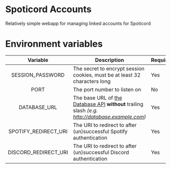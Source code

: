 # Spoticord Accounts

Relatively simple webapp for managing linked accounts for Spoticord

# Environment variables

|       Variable       | Description                                                                                                                                              | Required | Default |
| :------------------: | -------------------------------------------------------------------------------------------------------------------------------------------------------- | -------- | ------- |
|   SESSION_PASSWORD   | The secret to encrypt session cookies, must be at least 32 characters long                                                                               | Yes      | _N/A_   |
|         PORT         | The port number to listen on                                                                                                                             | No       | 3000    |
|     DATABASE_URL     | The base URL of [the Database API](https://github.com/SpoticordMusic/spoticord-database) **without** trailing slash _(e.g. http://database.example.com)_ | Yes      | _N/A_   |
| SPOTIFY_REDIRECT_URI | The URI to redirect to after (un)successful Spotify authentication                                                                                       | Yes      | _N/A_   |
| DISCORD_REDIRECT_URI | The URI to redirect to after (un)successful Discord authentication                                                                                       | Yes      | _N/A_   |
